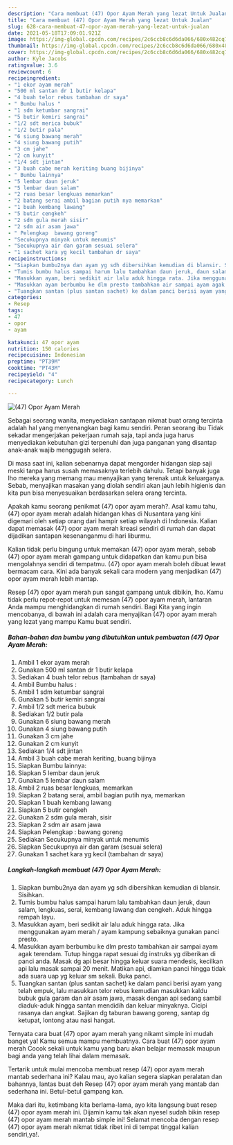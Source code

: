 ```yaml
---
description: "Cara membuat (47) Opor Ayam Merah yang lezat Untuk Jualan"
title: "Cara membuat (47) Opor Ayam Merah yang lezat Untuk Jualan"
slug: 628-cara-membuat-47-opor-ayam-merah-yang-lezat-untuk-jualan
date: 2021-05-18T17:09:01.921Z
image: https://img-global.cpcdn.com/recipes/2c6ccb8c6d6da066/680x482cq70/47-opor-ayam-merah-foto-resep-utama.jpg
thumbnail: https://img-global.cpcdn.com/recipes/2c6ccb8c6d6da066/680x482cq70/47-opor-ayam-merah-foto-resep-utama.jpg
cover: https://img-global.cpcdn.com/recipes/2c6ccb8c6d6da066/680x482cq70/47-opor-ayam-merah-foto-resep-utama.jpg
author: Kyle Jacobs
ratingvalue: 3.6
reviewcount: 6
recipeingredient:
- "1 ekor ayam merah"
- "500 ml santan dr 1 butir kelapa"
- "4 buah telor rebus tambahan dr saya"
- " Bumbu halus "
- "1 sdm ketumbar sangrai"
- "5 butir kemiri sangrai"
- "1/2 sdt merica bubuk"
- "1/2 butir pala"
- "6 siung bawang merah"
- "4 siung bawang putih"
- "3 cm jahe"
- "2 cm kunyit"
- "1/4 sdt jintan"
- "3 buah cabe merah keriting buang bijinya"
- " Bumbu lainnya"
- "5 lembar daun jeruk"
- "5 lembar daun salam"
- "2 ruas besar lengkuas memarkan"
- "2 batang serai ambil bagian putih nya memarkan"
- "1 buah kembang lawang"
- "5 butir cengkeh"
- "2 sdm gula merah sisir"
- "2 sdm air asam jawa"
- " Pelengkap  bawang goreng"
- "Secukupnya minyak untuk menumis"
- "Secukupnya air dan garam sesuai selera"
- "1 sachet kara yg kecil tambahan dr saya"
recipeinstructions:
- "Siapkan bumbu2nya dan ayam yg sdh dibersihkan kemudian di blansir. Sisihkan."
- "Tumis bumbu halus sampai harum lalu tambahkan daun jeruk, daun salam, lengkuas, serai, kembang lawang dan cengkeh. Aduk hingga rempah layu."
- "Masukkan ayam, beri sedikit air lalu aduk hingga rata. Jika menggunakan ayam merah / ayam kampung sebaiknya gunakan panci presto."
- "Masukkan ayam berbumbu ke dlm presto tambahkan air sampai ayam agak terendam. Tutup hingga rapat sesuai dg instruks yg diberikan di panci anda. Masak dg api besar hingga keluar suara mendesis, kecilkan api lalu masak sampai 20 menit. Matikan api, diamkan panci hingga tidak ada suara uap yg keluar sm sekali. Buka panci."
- "Tuangkan santan (plus santan sachet) ke dalam panci berisi ayam yang telah empuk, lalu masukkan telor rebus kemudian masukkan kaldu bubuk gula garam dan air asam jawa, masak dengan api sedang sambil diaduk-aduk hingga santan mendidih dan keluar minyaknya. Cicipi rasanya dan angkat. Sajikan dg taburan bawang goreng, santap dg ketupat, lontong atau nasi hangat."
categories:
- Resep
tags:
- 47
- opor
- ayam

katakunci: 47 opor ayam 
nutrition: 150 calories
recipecuisine: Indonesian
preptime: "PT39M"
cooktime: "PT43M"
recipeyield: "4"
recipecategory: Lunch

---
```



![(47) Opor Ayam Merah](https://img-global.cpcdn.com/recipes/2c6ccb8c6d6da066/680x482cq70/47-opor-ayam-merah-foto-resep-utama.jpg)

Sebagai seorang wanita, menyediakan santapan nikmat buat orang tercinta adalah hal yang menyenangkan bagi kamu sendiri. Peran seorang ibu Tidak sekadar mengerjakan pekerjaan rumah saja, tapi anda juga harus menyediakan kebutuhan gizi terpenuhi dan juga panganan yang disantap anak-anak wajib menggugah selera.

Di masa  saat ini, kalian sebenarnya dapat mengorder hidangan siap saji meski tanpa harus susah memasaknya terlebih dahulu. Tetapi banyak juga lho mereka yang memang mau menyajikan yang terenak untuk keluarganya. Sebab, menyajikan masakan yang diolah sendiri akan jauh lebih higienis dan kita pun bisa menyesuaikan berdasarkan selera orang tercinta. 



Apakah kamu seorang penikmat (47) opor ayam merah?. Asal kamu tahu, (47) opor ayam merah adalah hidangan khas di Nusantara yang kini digemari oleh setiap orang dari hampir setiap wilayah di Indonesia. Kalian dapat memasak (47) opor ayam merah kreasi sendiri di rumah dan dapat dijadikan santapan kesenanganmu di hari liburmu.

Kalian tidak perlu bingung untuk memakan (47) opor ayam merah, sebab (47) opor ayam merah gampang untuk didapatkan dan kamu pun bisa mengolahnya sendiri di tempatmu. (47) opor ayam merah boleh dibuat lewat bermacam cara. Kini ada banyak sekali cara modern yang menjadikan (47) opor ayam merah lebih mantap.

Resep (47) opor ayam merah pun sangat gampang untuk dibikin, lho. Kamu tidak perlu repot-repot untuk memesan (47) opor ayam merah, lantaran Anda mampu menghidangkan di rumah sendiri. Bagi Kita yang ingin mencobanya, di bawah ini adalah cara menyajikan (47) opor ayam merah yang lezat yang mampu Kamu buat sendiri.

<!--inarticleads1-->

##### Bahan-bahan dan bumbu yang dibutuhkan untuk pembuatan (47) Opor Ayam Merah:

1. Ambil 1 ekor ayam merah
1. Gunakan 500 ml santan dr 1 butir kelapa
1. Sediakan 4 buah telor rebus (tambahan dr saya)
1. Ambil  Bumbu halus :
1. Ambil 1 sdm ketumbar sangrai
1. Gunakan 5 butir kemiri sangrai
1. Ambil 1/2 sdt merica bubuk
1. Sediakan 1/2 butir pala
1. Gunakan 6 siung bawang merah
1. Gunakan 4 siung bawang putih
1. Gunakan 3 cm jahe
1. Gunakan 2 cm kunyit
1. Sediakan 1/4 sdt jintan
1. Ambil 3 buah cabe merah keriting, buang bijinya
1. Siapkan  Bumbu lainnya:
1. Siapkan 5 lembar daun jeruk
1. Gunakan 5 lembar daun salam
1. Ambil 2 ruas besar lengkuas, memarkan
1. Siapkan 2 batang serai, ambil bagian putih nya, memarkan
1. Siapkan 1 buah kembang lawang
1. Siapkan 5 butir cengkeh
1. Gunakan 2 sdm gula merah, sisir
1. Siapkan 2 sdm air asam jawa
1. Siapkan  Pelengkap : bawang goreng
1. Sediakan Secukupnya minyak untuk menumis
1. Siapkan Secukupnya air dan garam (sesuai selera)
1. Gunakan 1 sachet kara yg kecil (tambahan dr saya)




<!--inarticleads2-->

##### Langkah-langkah membuat (47) Opor Ayam Merah:

1. Siapkan bumbu2nya dan ayam yg sdh dibersihkan kemudian di blansir. Sisihkan.
1. Tumis bumbu halus sampai harum lalu tambahkan daun jeruk, daun salam, lengkuas, serai, kembang lawang dan cengkeh. Aduk hingga rempah layu.
1. Masukkan ayam, beri sedikit air lalu aduk hingga rata. Jika menggunakan ayam merah / ayam kampung sebaiknya gunakan panci presto.
1. Masukkan ayam berbumbu ke dlm presto tambahkan air sampai ayam agak terendam. Tutup hingga rapat sesuai dg instruks yg diberikan di panci anda. Masak dg api besar hingga keluar suara mendesis, kecilkan api lalu masak sampai 20 menit. Matikan api, diamkan panci hingga tidak ada suara uap yg keluar sm sekali. Buka panci.
1. Tuangkan santan (plus santan sachet) ke dalam panci berisi ayam yang telah empuk, lalu masukkan telor rebus kemudian masukkan kaldu bubuk gula garam dan air asam jawa, masak dengan api sedang sambil diaduk-aduk hingga santan mendidih dan keluar minyaknya. Cicipi rasanya dan angkat. Sajikan dg taburan bawang goreng, santap dg ketupat, lontong atau nasi hangat.




Ternyata cara buat (47) opor ayam merah yang nikamt simple ini mudah banget ya! Kamu semua mampu membuatnya. Cara buat (47) opor ayam merah Cocok sekali untuk kamu yang baru akan belajar memasak maupun bagi anda yang telah lihai dalam memasak.

Tertarik untuk mulai mencoba membuat resep (47) opor ayam merah mantab sederhana ini? Kalau mau, ayo kalian segera siapkan peralatan dan bahannya, lantas buat deh Resep (47) opor ayam merah yang mantab dan sederhana ini. Betul-betul gampang kan. 

Maka dari itu, ketimbang kita berlama-lama, ayo kita langsung buat resep (47) opor ayam merah ini. Dijamin kamu tak akan nyesel sudah bikin resep (47) opor ayam merah mantab simple ini! Selamat mencoba dengan resep (47) opor ayam merah nikmat tidak ribet ini di tempat tinggal kalian sendiri,ya!.


